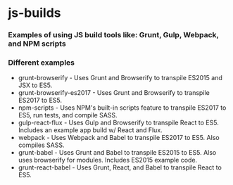 # js-builds

### Examples of using JS build tools like: Grunt, Gulp, Webpack, and NPM scripts

### Different examples

* grunt-browserify - Uses Grunt and Browserify to transpile ES2015 and JSX to ES5.
* grunt-browserify-es2017 - Uses Grunt and Browserify to transpile ES2017 to ES5.
* npm-scripts - Uses NPM's built-in scripts feature to transpile ES2017 to ES5, run tests, and compile SASS.
* gulp-react-flux - Uses Gulp and Browserify to transpile React to ES5. Includes an example app build w/ React and Flux.
* webpack - Uses Webpack and Babel to transpile ES2017 to ES5. Also compiles SASS.
* grunt-babel - Uses Grunt and Babel to transpile ES2015 to ES5. Also uses browserify for modules. Includes ES2015 example code.
* grunt-react-babel - Uses Grunt, React, and Babel to transpile React to ES5.
